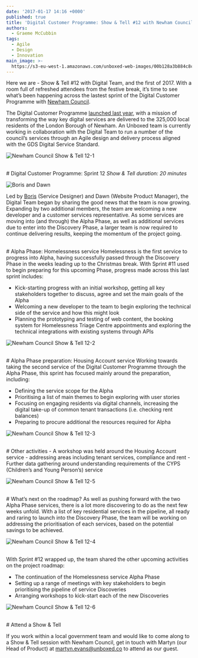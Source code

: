 ```yaml
---
date: '2017-01-17 14:16 +0000'
published: true
title: 'Digital Customer Programme: Show & Tell #12 with Newham Council'
authors:
  - Graeme McCubbin
tags:
  - Agile
  - Design
  - Innovation
main_image: >-
  https://s3-eu-west-1.amazonaws.com/unboxed-web-images/00b128a3b884c8c9958145bc15835350.jpg
---
```

Here we are - Show & Tell #12 with Digital Team, and the first of 2017. With a room full of refreshed attendees from the festive break, it’s time to see what’s been happening across the lastest sprint of the Digital Customer Programme with [Newham Council](https://www.newham.gov.uk/Pages/index.aspx).<br/>

The Digital Customer Programme [launched last year](https://unboxed.co/news/unboxed-is-awarded-digital-customer-programme-discovery-phase-contract-with-newham-council/), with a mission of transforming the way key digital services are delivered to the 325,000 local residents of the London Borough of Newham. An Unboxed team is currently working in collaboration with the Digital Team to run a number of the council’s services through an Agile design and delivery process aligned with the GDS Digital Service Standard.<br/>

![Newham Council Show  & Tell 12-1](https://s3-eu-west-1.amazonaws.com/unboxed-web-images/d16d1316081f2e35ddc7319b2a2ca6e7.jpg)

<br/>
# Digital Customer Programme: Sprint 12
<i>Show & Tell duration: 20 minutes</i><br/>

![Boris and Dawn](https://s3-eu-west-1.amazonaws.com/unboxed-web-images/d3ae1f9480542ad4aa7508f2d2892740.png)

Led by [Boris](https://unboxed.co/people/#boris-divjak) (Service Designer) and Dawn (Website Product Manager), the Digital Team began by sharing the good news that the team is now growing. Expanding by two additional members, the team are welcoming a new developer and a customer services representative. As some services are moving into (and through) the Alpha Phase, as well as additional services due to enter into the Discovery Phase, a larger team is now required to continue delivering results, keeping the momentum of the project going.<br/>

<br/>
# Alpha Phase: Homelessness service
Homelessness is the first service to progress into Alpha, having successfully passed through the Discovery Phase in the weeks leading up to the Christmas break. With Sprint #11 used to begin preparing for this upcoming Phase, progress made across this last sprint includes:<br/>

- Kick-starting progress with an initial workshop, getting all key stakeholders together to discuss, agree and set the main goals of the Alpha
- Welcoming a new developer to the team to begin exploring the technical side of the service and how this might look
- Planning the prototyping and testing of web content, the booking system for Homelessness Triage Centre appointments and exploring the technical integrations with existing systems through APIs

![Newham Council Show  & Tell 12-2](https://s3-eu-west-1.amazonaws.com/unboxed-web-images/8fbfe4124e0bf7091f3c82e54fc59355.jpg)

<br/>
# Alpha Phase preparation: Housing Account service
Working towards taking the second service of the Digital Customer Programme through the Alpha Phase, this sprint has focused mainly around the preparation, including:<br/>

- Defining the service scope for the Alpha
- Prioritising a list of main themes to begin exploring with user stories
- Focusing on engaging residents via digital channels, increasing the digital take-up of common tenant transactions (i.e. checking rent balances)
- Preparing to procure additional the resources required for Alpha

![Newham Council Show  & Tell 12-3](https://s3-eu-west-1.amazonaws.com/unboxed-web-images/30cc413b99a15e05271f69031d16ced4.jpg)

<br/>
# Other activities
- A workshop was held around the Housing Account service - addressing areas including tenant services, compliance and rent
- Further data gathering around understanding requirements of the CYPS (Children’s and Young Person’s) service

![Newham Council Show  & Tell 12-5](https://s3-eu-west-1.amazonaws.com/unboxed-web-images/f2abb09760a2f3607a5b871f41d8b4ec.jpg)

<br/>
# What’s next on the roadmap?
As well as pushing forward with the two Alpha Phase services, there is a lot more discovering to do as the next few weeks unfold. With a list of key residential services in the pipeline, all ready and raring to launch into the Discovery Phase, the team will be working on addressing the prioritisation of each services, based on the potential savings to be achieved.<br/>

![Newham Council Show  & Tell 12-4](https://s3-eu-west-1.amazonaws.com/unboxed-web-images/580886b1f4f981a560e65b832e9f0456.jpg)

<br/>
With Sprint #12 wrapped up, the team shared the other upcoming activities on the project roadmap:<br/>

- The continuation of the Homelessness service Alpha Phase
- Setting up a range of meetings with key stakeholders to begin prioritising the pipeline of service Discoveries
- Arranging workshops to kick-start each of the new Discoveries

![Newham Council Show  & Tell 12-6](https://s3-eu-west-1.amazonaws.com/unboxed-web-images/00b128a3b884c8c9958145bc15835350.jpg)

<br/>
# Attend a Show & Tell

If you work within a local government team and would like to come along to a Show & Tell session with Newham Council, get in touch with Martyn (our Head of Product) at martyn.evans@unboxed.co to attend as our guest.
